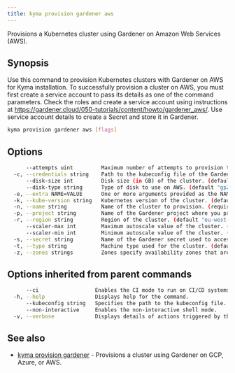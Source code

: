 ```yaml
---
title: kyma provision gardener aws
---
```


Provisions a Kubernetes cluster using Gardener on Amazon Web Services (AWS).

## Synopsis

Use this command to provision Kubernetes clusters with Gardener on AWS for Kyma installation. 
To successfully provision a cluster on AWS, you must first create a service account to pass its details as one of the command parameters. 
Check the roles and create a service account using instructions at https://gardener.cloud/050-tutorials/content/howto/gardener_aws/.
Use service account details to create a Secret and store it in Gardener.

```bash
kyma provision gardener aws [flags]
```

## Options

```bash
      --attempts uint         Maximum number of attempts to provision the cluster. (default 3)
  -c, --credentials string    Path to the kubeconfig file of the Gardener service account for AWS. (required)
      --disk-size int         Disk size (in GB) of the cluster. (default 50)
      --disk-type string      Type of disk to use on AWS. (default "gp2")
  -e, --extra NAME=VALUE      One or more arguments provided as the NAME=VALUE key-value pairs to configure additional cluster settings. You can use this flag multiple times or enter the key-value pairs as a comma-separated list.
  -k, --kube-version string   Kubernetes version of the cluster. (default "1.19")
  -n, --name string           Name of the cluster to provision. (required)
  -p, --project string        Name of the Gardener project where you provision the cluster. (required)
  -r, --region string         Region of the cluster. (default "eu-west-3")
      --scaler-max int        Maximum autoscale value of the cluster. (default 3)
      --scaler-min int        Minimum autoscale value of the cluster. (default 2)
  -s, --secret string         Name of the Gardener secret used to access AWS. (required)
  -t, --type string           Machine type used for the cluster. (default "m5.xlarge")
  -z, --zones strings         Zones specify availability zones that are used to evenly distribute the worker pool. eg. --zones="europe-west3-a,europe-west3-b" (default [eu-west-3a])
```

## Options inherited from parent commands

```bash
      --ci                  Enables the CI mode to run on CI/CD systems. It avoids any user interaction (such as no dialog prompts) and ensures that logs are formatted properly in log files (such as no spinners for CLI steps).
  -h, --help                Displays help for the command.
      --kubeconfig string   Specifies the path to the kubeconfig file. By default, Kyma CLI uses the KUBECONFIG environment variable or "/$HOME/.kube/config" if the variable is not set.
      --non-interactive     Enables the non-interactive shell mode.
  -v, --verbose             Displays details of actions triggered by the command.
```

## See also

* [kyma provision gardener](#kyma-provision-gardener-kyma-provision-gardener)	 - Provisions a cluster using Gardener on GCP, Azure, or AWS.

